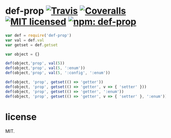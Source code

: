 # def-prop [![Travis](https://img.shields.io/travis/StreetStrider/def-prop.svg?style=flat-square)](https://travis-ci.org/StreetStrider/def-prop) [![Coveralls](https://img.shields.io/coveralls/StreetStrider/def-prop.svg?style=flat-square)](https://coveralls.io/github/StreetStrider/def-prop) [![MIT licensed](http://img.shields.io/badge/license-MIT-brightgreen.svg?style=flat-square)](license) [![npm: def-prop](http://img.shields.io/badge/npm-def--prop-CB3837.svg?style=flat-square)](https://www.npmjs.org/package/def-prop)

```js
var def = require('def-prop')
var val = def.val
var getset = def.getset

var object = {}

def(object,'prop', val(5))
def(object,'prop', val(5, ':enum'))
def(object,'prop', val(5, ':config', ':enum'))

def(object, 'prop', getset(() => 'getter'))
def(object, 'prop', getset(() => 'getter', v => { 'setter' }))
def(object, 'prop', getset(() => 'getter', ':enum'))
def(object, 'prop', getset(() => 'getter', v => { 'setter' }, ':enum'))
```

# license
MIT.
